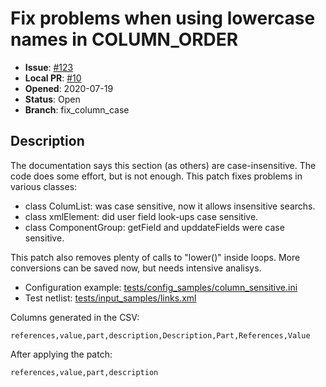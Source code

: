 # Fix problems when using lowercase names in COLUMN_ORDER

- **Issue**: [#123](https://github.com/SchrodingersGat/KiBoM/pull/123)
- **Local PR**: [#10](https://github.com/INTI-CMNB/KiBoM/pull/10)
- **Opened**: 2020-07-19
- **Status**: Open
- **Branch**: fix_column_case

## Description

The documentation says this section (as others) are case-insensitive.
The code does some effort, but is not enough.
This patch fixes problems in various classes:

- class ColumList: was case sensitive, now it allows insensitive searchs.
- class xmlElement: did user field look-ups case sensitive.
- class ComponentGroup: getField and upddateFields were case sensitive.

This patch also removes plenty of calls to "lower()" inside loops.
More conversions can be saved now, but needs intensive analisys.

- Configuration example: [tests/config_samples/column_sensitive.ini](https://github.com/INTI-CMNB/KiBoM/blob/master/tests/config_samples/column_sensitive.ini)
- Test netlist: [tests/input_samples/links.xml](https://github.com/INTI-CMNB/KiBoM/blob/master/tests/input_samples/links.xml)

Columns generated in the CSV:

```
references,value,part,description,Description,Part,References,Value
```

After applying the patch:

```
references,value,part,description
```
